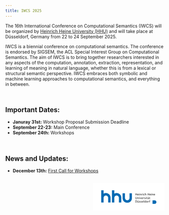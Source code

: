 ```yaml
---
title: IWCS 2025
---
```


The 16th International Conference on Computational Semantics (IWCS) will be organized by <a href="https://www.hhu.de/" target="_blank" rel="noopener noreferrer">Heinrich Heine University (HHU)</a> and will take place at Düsseldorf, Germany from 22 to 24 September 2025.

IWCS is a biennial conference on computational semantics. The conference is endorsed by SIGSEM, the ACL Special Interest Group on Computational Semantics. The aim of IWCS is to bring together researchers interested in any aspects of the computation, annotation, extraction, representation, and learning of meaning in natural language, whether this is from a lexical or structural semantic perspective. IWCS embraces both symbolic and machine learning approaches to computational semantics, and everything in between. 

<br>

Important Dates:
------
* **Januray 31st:** Workshop Proposal Submission Deadline
* **September 22-23:** Main Conference
* **September 24th:** Workshops

<br>


News and Updates:
------
* **December 13th:** [First Call for Workshops](workshops.md) 


<br>

<img src="hhu-logo.png" alt="HHU Logo" style="max-width: 45%; height: auto; display: block; margin-left: auto">

